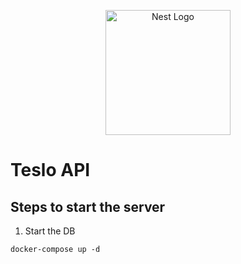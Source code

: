 <p align="center">
  <a href="http://nestjs.com/" target="blank"><img src="https://nestjs.com/img/logo-small.svg" width="200" alt="Nest Logo" /></a>
</p>

# Teslo API

## Steps to start the server

1. Start the DB

```
docker-compose up -d
```
